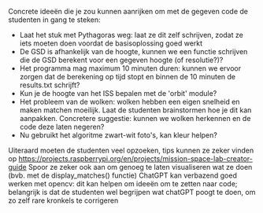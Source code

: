 Concrete ideeën die je zou kunnen aanrijken om met de gegeven code de studenten in gang te steken:
* Laat het stuk met Pythagoras weg: laat ze dit zelf schrijven, zodat ze iets moeten doen voordat de basisoplossing goed werkt
* De GSD is afhankelijk van de hoogte, kunnen we een functie schrijven die de GSD berekent voor een gegeven hoogte (of resolutie?)?
* Het programma mag maximum 10 minuten duren: kunnen we ervoor zorgen dat de berekening op tijd stopt en binnen de 10 minuten de results.txt schrijft?
* Kun je de hoogte van het ISS bepalen met de 'orbit' module?
* Het probleem van de wolken: wolken hebben een eigen snelheid en maken matchen moeilijk. Laat de studenten brainstormen hoe je dit kan aanpakken. Concretere suggestie: kunnen we wolken herkennen en de code deze laten negeren?
* Nu gebruikt het algoritme zwart-wit foto's, kan kleur helpen?

Uiteraard moeten de studenten veel opzoeken, tips kunnen ze zeker vinden op https://projects.raspberrypi.org/en/projects/mission-space-lab-creator-guide
Spoor ze zeker ook aan om genoeg te laten visualiseren wat ze doen (bvb. met de display_matches() functie)
ChatGPT kan verbazend goed werken met opencv: dit kan helpen om ideeën om te zetten naar code; belangrijk is dat de studenten wel begrijpen wat chatGPT poogt te doen, om zo zelf rare kronkels te corrigeren
